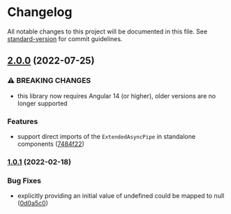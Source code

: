 # Changelog

All notable changes to this project will be documented in this file. See [standard-version](https://github.com/conventional-changelog/standard-version) for commit guidelines.

## [2.0.0](https://github.com/dscheerens/ngx-extended-async-pipe/compare/v1.0.1...v2.0.0) (2022-07-25)


### ⚠ BREAKING CHANGES

* this library now requires Angular 14 (or higher), older versions are no longer supported

### Features

* support direct imports of the `ExtendedAsyncPipe` in standalone components ([7484f22](https://github.com/dscheerens/ngx-extended-async-pipe/commit/7484f22b8a43aac9a7ae739d7702cb40599e524d))

### [1.0.1](https://github.com/dscheerens/ngx-extended-async-pipe/compare/v1.0.0...v1.0.1) (2022-02-18)


### Bug Fixes

* explicitly providing an initial value of undefined could be mapped to null ([0d0a5c0](https://github.com/dscheerens/ngx-extended-async-pipe/commit/0d0a5c07fc7e9fc1cbeca1345f2b0c23511d5365))
